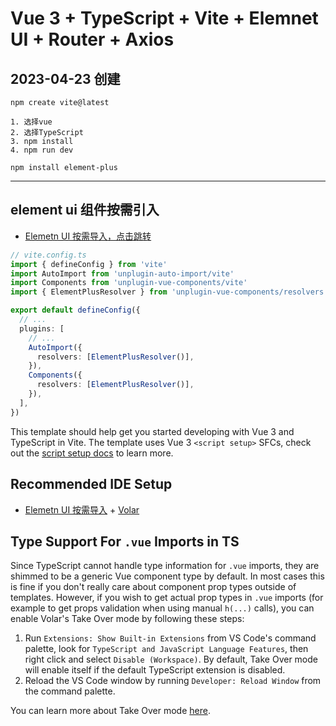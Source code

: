 # Vue 3 + TypeScript + Vite + Elemnet UI + Router + Axios
## 2023-04-23 创建
```
npm create vite@latest

1. 选择vue
2. 选择TypeScript
3. npm install
4. npm run dev

npm install element-plus

```
---
## element ui 组件按需引入
- [Elemetn UI 按需导入，点击跳转](https://element-plus.gitee.io/zh-CN/guide/quickstart.html#%E5%AE%8C%E6%95%B4%E5%BC%95%E5%85%A5)
```ts
// vite.config.ts
import { defineConfig } from 'vite'
import AutoImport from 'unplugin-auto-import/vite'
import Components from 'unplugin-vue-components/vite'
import { ElementPlusResolver } from 'unplugin-vue-components/resolvers'

export default defineConfig({
  // ...
  plugins: [
    // ...
    AutoImport({
      resolvers: [ElementPlusResolver()],
    }),
    Components({
      resolvers: [ElementPlusResolver()],
    }),
  ],
})
```



This template should help get you started developing with Vue 3 and TypeScript in Vite. The template uses Vue 3 `<script setup>` SFCs, check out the [script setup docs](https://v3.vuejs.org/api/sfc-script-setup.html#sfc-script-setup) to learn more.

## Recommended IDE Setup

- [Elemetn UI 按需导入](https://element-plus.gitee.io/zh-CN/guide/quickstart.html#%E5%AE%8C%E6%95%B4%E5%BC%95%E5%85%A5) + [Volar](https://marketplace.visualstudio.com/items?itemName=Vue.volar)

## Type Support For `.vue` Imports in TS

Since TypeScript cannot handle type information for `.vue` imports, they are shimmed to be a generic Vue component type by default. In most cases this is fine if you don't really care about component prop types outside of templates. However, if you wish to get actual prop types in `.vue` imports (for example to get props validation when using manual `h(...)` calls), you can enable Volar's Take Over mode by following these steps:

1. Run `Extensions: Show Built-in Extensions` from VS Code's command palette, look for `TypeScript and JavaScript Language Features`, then right click and select `Disable (Workspace)`. By default, Take Over mode will enable itself if the default TypeScript extension is disabled.
2. Reload the VS Code window by running `Developer: Reload Window` from the command palette.

You can learn more about Take Over mode [here](https://github.com/johnsoncodehk/volar/discussions/471).
